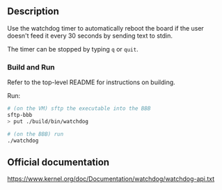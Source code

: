 ## Description

Use the watchdog timer to automatically reboot the board if the user doesn't feed it every 30 seconds by sending text to stdin.

The timer can be stopped by typing `q` or `quit`.

### Build and Run

Refer to the top-level README for instructions on building.

Run:

```sh
# (on the VM) sftp the executable into the BBB
sftp-bbb
> put ./build/bin/watchdog

# (on the BBB) run
./watchdog
```

## Official documentation

https://www.kernel.org/doc/Documentation/watchdog/watchdog-api.txt
